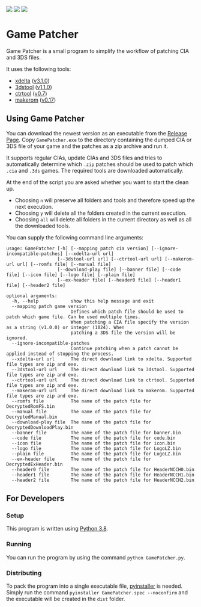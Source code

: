 [![](https://img.shields.io/github/v/release/Ich73/GamePatcher?include_prereleases&label=Release)](https://github.com/Ich73/GamePatcher/releases/latest)
[![](https://img.shields.io/github/downloads/Ich73/GamePatcher/total?label=Downloads)](https://github.com/Ich73/GamePatcher/releases)
[![](https://img.shields.io/github/license/Ich73/GamePatcher?label=License)](/LICENSE)
# Game Patcher
Game Patcher is a small program to simplify the workflow of patching CIA and 3DS files.  
  
It uses the following tools:
  * [xdelta](https://github.com/jmacd/xdelta-gpl) ([v3.1.0](https://github.com/jmacd/xdelta-gpl/releases/tag/v3.1.0))
  * [3dstool](https://github.com/dnasdw/3dstool) ([v1.1.0](https://github.com/dnasdw/3dstool/releases/tag/v1.1.0))
  * [ctrtool](https://github.com/3DSGuy/Project_CTR) ([v0.7](https://github.com/3DSGuy/Project_CTR/releases/tag/ctrtool-v0.7))
  * [makerom](https://github.com/3DSGuy/Project_CTR) ([v0.17](https://github.com/3DSGuy/Project_CTR/releases/tag/makerom-v0.17))


## Using Game Patcher
You can download the newest version as an executable from the [Release Page](https://github.com/Ich73/GamePatcher/releases/latest). Copy `GamePatcher.exe` to the directory containing the dumped CIA or 3DS file of your game and the patches as a zip archive and run it.  
  
It supports regular CIAs, update CIAs and 3DS files and tries to automatically determine which `.zip` patches should be used to patch which `.cia` and `.3ds` games. The required tools are downloaded automatically.  
  
At the end of the script you are asked whether you want to start the clean up.
  * Choosing `n` will preserve all folders and tools and therefore speed up the next execution.
  * Choosing `y` will delete all the folders created in the current execution.
  * Choosing `all` will delete all folders in the current directory as well as all the downloaded tools.
  
You can supply the following command line arguments:
```
usage: GamePatcher [-h] [--mapping patch cia version] [--ignore-incompatible-patches] [--xdelta-url url]
                   [--3dstool-url url] [--ctrtool-url url] [--makerom-url url] [--romfs file] [--manual file]
                   [--download-play file] [--banner file] [--code file] [--icon file] [--logo file] [--plain file]
                   [--ex-header file] [--header0 file] [--header1 file] [--header2 file]

optional arguments:
  -h, --help            show this help message and exit
  --mapping patch game version
                        Defines which patch file should be used to patch which game file. Can be used multiple times.
                        When patching a CIA file specify the version as a string (v1.0.0) or integer (1024). When
                        patching a 3DS file the version will be ignored.
  --ignore-incompatible-patches
                        Continue patching when a patch cannot be applied instead of stopping the process.
  --xdelta-url url      The direct download link to xdelta. Supported file types are zip and exe.
  --3dstool-url url     The direct download link to 3dstool. Supported file types are zip and exe.
  --ctrtool-url url     The direct download link to ctrtool. Supported file types are zip and exe.
  --makerom-url url     The direct download link to makerom. Supported file types are zip and exe.
  --romfs file          The name of the patch file for DecryptedRomFS.bin
  --manual file         The name of the patch file for DecryptedManual.bin
  --download-play file  The name of the patch file for DecryptedDownloadPlay.bin
  --banner file         The name of the patch file for banner.bin
  --code file           The name of the patch file for code.bin
  --icon file           The name of the patch file for icon.bin
  --logo file           The name of the patch file for LogoLZ.bin
  --plain file          The name of the patch file for LogoLZ.bin
  --ex-header file      The name of the patch file for DecryptedExHeader.bin
  --header0 file        The name of the patch file for HeaderNCCH0.bin
  --header1 file        The name of the patch file for HeaderNCCH1.bin
  --header2 file        The name of the patch file for HeaderNCCH2.bin
```


## For Developers
### Setup
This program is written using [Python 3.8](https://www.python.org/downloads/release/python-383/).

### Running
You can run the program by using the command `python GamePatcher.py`.

### Distributing
To pack the program into a single executable file, [pyinstaller](http://www.pyinstaller.org/) is needed. Simply run the command `pyinstaller GamePatcher.spec --noconfirm` and the executable will be created in the `dist` folder.
